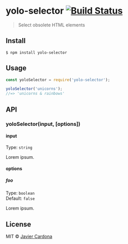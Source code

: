 # yolo-selector [![Build Status](https://travis-ci.org/javver/yolo-selector.svg?branch=master)](https://travis-ci.org/javver/yolo-selector)

> Select obsolete HTML elements


## Install

```
$ npm install yolo-selector
```


## Usage

```js
const yoloSelector = require('yolo-selector');

yoloSelector('unicorns');
//=> 'unicorns & rainbows'
```


## API

### yoloSelector(input, [options])

#### input

Type: `string`

Lorem ipsum.

#### options

##### foo

Type: `boolean`<br>
Default: `false`

Lorem ipsum.


## License

MIT © [Javier Cardona](http://javver.com)
